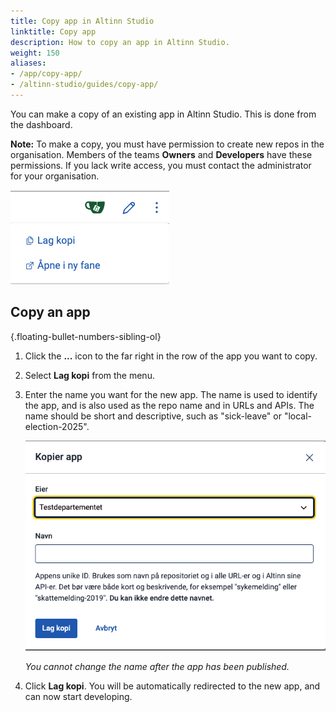 ```yaml
---
title: Copy app in Altinn Studio
linktitle: Copy app
description: How to copy an app in Altinn Studio.
weight: 150
aliases:
- /app/copy-app/
- /altinn-studio/guides/copy-app/
---
```


You can make a copy of an existing app in Altinn Studio. This is done from the dashboard.

**Note:** To make a copy, you must have permission to create new repos in the organisation. Members of the teams **Owners** and **Developers** have these permissions. If you lack write access, you must contact the administrator for your organisation.

![Dashboard in Altinn Studio](overview.png "Dashboard - overview")

## Copy an app
{.floating-bullet-numbers-sibling-ol}

1. Click the **...** icon to the far right in the row of the app you want to copy.
2. Select **Lag kopi** from the menu.
3. Enter the name you want for the new app. The name is used to identify the app, and is also used as the repo name and in URLs and APIs. The name should be short and descriptive, such as "sick-leave" or "local-election-2025".

   ![Copy app](copy-app.png "Copy app")

   _You cannot change the name after the app has been published._

4. Click **Lag kopi**. You will be automatically redirected to the new app, and can now start developing.

